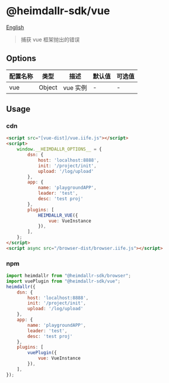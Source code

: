 # @heimdallr-sdk/vue

[English](./README_en.md)

> 捕获 vue 框架抛出的错误

## Options

|配置名称|类型|描述|默认值|可选值|
|-|-|-|-|-|
|vue|Object|vue 实例|-|-|

## Usage

### cdn

```html
<script src="[vue-dist]/vue.iife.js"></script>
<script>
    window.__HEIMDALLR_OPTIONS__ = {
        dsn: {
            host: 'localhost:8888',
            init: '/project/init',
            upload: '/log/upload'
        },
        app: {
            name: 'playgroundAPP',
            leader: 'test',
            desc: 'test proj'
        },
        plugins: [
            HEIMDALLR_VUE({
                vue: VueInstance
            }),
        ],
    };
</script>
<script async src="/browser-dist/browser.iife.js"></script>
```

### npm

```js
import heimdallr from "@heimdallr-sdk/browser";
import vuePlugin from "@heimdallr-sdk/vue";
heimdallr({
    dsn: {
        host: 'localhost:8888',
        init: '/project/init',
        upload: '/log/upload'
    },
    app: {
        name: 'playgroundAPP',
        leader: 'test',
        desc: 'test proj'
    },
    plugins: [
        vuePlugin({
            vue: VueInstance
        }),
    ],
});
```
